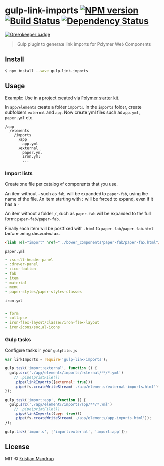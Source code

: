 gulp-link-imports [![NPM version](https://badge.fury.io/js/link-imports.svg)](https://npmjs.org/package/gulp-link-imports) [![Build Status](https://travis-ci.org/kristianmandrup/gulp-link-imports.svg?branch=master)](https://travis-ci.org/kristianmandrup/gulp-link-imports) [![Dependency Status](https://david-dm.org/kristianmandrup/gulp-link-imports.svg?theme=shields.io)](https://david-dm.org/kristianmandrup/gulp-link-imports)
============================================================================================================================================================================================================================================================================================================================================================================================================================================

[![Greenkeeper badge](https://badges.greenkeeper.io/kristianmandrup/gulp-link-imports.svg)](https://greenkeeper.io/)

> Gulp plugin to generate link imports for Polymer Web Components

Install
-------

```sh
$ npm install --save gulp-link-imports
```

Usage
-----

Example: Use in a project created via [Polymer starter kit](https://developers.google.com/web/tools/polymer-starter-kit/).

In `app/elements` create a folder `imports`. In the `imports` folder, create subfolders `external` and `app`. Now create yml files such as `app.yml`, `paper.yml` etc.

```
/app
  /elements
    /imports
      /app
        app.yml
      /external
        paper.yml
        iron.yml
        ...
```

### Import lists

Create one file per catalog of components that you use.

An item without `-` such as `fab`, will be expanded to `paper-fab`, using the name of the file. An item starting with `:` will be forced to expand, even if it has a `-`.

An item without a folder `/`, such as `paper-fab` will be expanded to the full form: `paper-fab/paper-fab`.

Finally each item will be postfixed with `.html` to `paper-fab/paper-fab.html` before being decorated as:

```html
<link rel="import" href="../bower_components/paper-fab/paper-fab.html"/>
```

`paper.yml`

```yaml
- :scroll-header-panel
- :drawer-panel
- :icon-button
- fab
- item
- material
- menu
- paper-styles/paper-styles-classes
```

`iron.yml`

```yaml

- form
- collapse
- iron-flex-layout/classes/iron-flex-layout
- iron-icons/social-icons
```

### Gulp tasks

Configure tasks in your `gulpfile.js`

```js
var linkImports = require('gulp-link-imports');

gulp.task('import:external', function () {
  gulp.src('./app/elements/imports/external/**/*.yml')
    // .pipe(printFile())
    .pipe(linkImports({external: true}))
    .pipe(fs.createWriteStream('./app/elements/external-imports.html'));
});

gulp.task('import:app', function () {
  gulp.src('./app/elements/imports/app/**/*.yml')
    // .pipe(printFile())
    .pipe(linkImports({app: true}))
    .pipe(fs.createWriteStream('./app/elements/app-imports.html'));
});

gulp.task('imports', ['import:external', 'import:app']);
```

License
-------

MIT © [Kristian Mandrup]()
